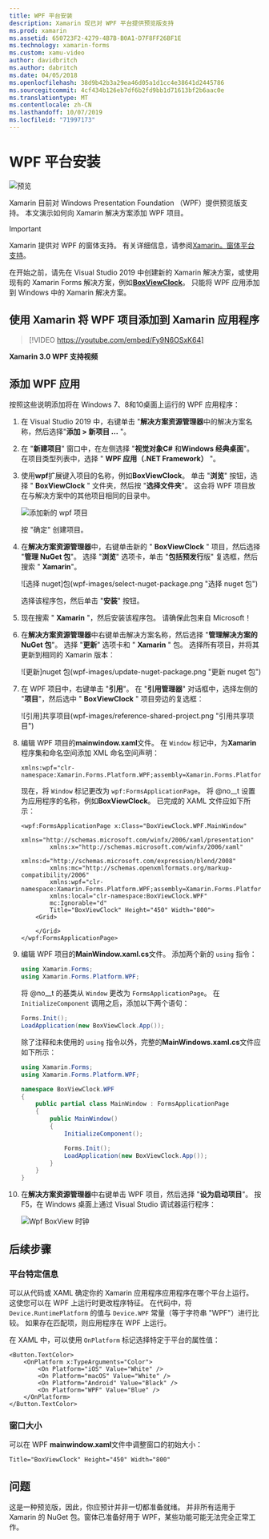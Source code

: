 ```yaml
---
title: WPF 平台安装
description: Xamarin 现已对 WPF 平台提供预览版支持
ms.prod: xamarin
ms.assetid: 650723F2-4279-4B7B-B0A1-D7F8FF26BF1E
ms.technology: xamarin-forms
ms.custom: xamu-video
author: davidbritch
ms.author: dabritch
ms.date: 04/05/2018
ms.openlocfilehash: 38d9b42b3a29ea46d05a1d1cc4e38641d2445786
ms.sourcegitcommit: 4cf434b126eb7df6b2fd9bb1d71613bf2b6aac0e
ms.translationtype: MT
ms.contentlocale: zh-CN
ms.lasthandoff: 10/07/2019
ms.locfileid: "71997173"
---
```

# <a name="wpf-platform-setup"></a>WPF 平台安装

![预览](~/media/shared/preview.png)

Xamarin 目前对 Windows Presentation Foundation （WPF）提供预览版支持。 本文演示如何向 Xamarin 解决方案添加 WPF 项目。

> [!IMPORTANT]
> Xamarin 提供对 WPF 的窗体支持。 有关详细信息，请参阅[Xamarin。窗体平台支持](https://github.com/xamarin/Xamarin.Forms/wiki/Platform-Support)。

在开始之前，请先在 Visual Studio 2019 中创建新的 Xamarin 解决方案，或使用现有的 Xamarin Forms 解决方案，例如[**BoxViewClock**](https://docs.microsoft.com/samples/xamarin/xamarin-forms-samples/boxview-boxviewclock)。 只能将 WPF 应用添加到 Windows 中的 Xamarin 解决方案。

## <a name="add-a-wpf-project-to-a-xamarinforms-app-with-xamarinuniversity"></a>使用 Xamarin 将 WPF 项目添加到 Xamarin 应用程序

> [!VIDEO https://youtube.com/embed/Fy9N6OSxK64]

**Xamarin 3.0 WPF 支持视频**

## <a name="adding-a-wpf-app"></a>添加 WPF 应用

按照这些说明添加将在 Windows 7、8和10桌面上运行的 WPF 应用程序：

1. 在 Visual Studio 2019 中，右键单击 "**解决方案资源管理器**中的解决方案名称，然后选择"**添加 > 新项目 ...** "。

2. 在 "**新建项目**" 窗口中，在左侧选择 "**视觉对象C#** 和**Windows 经典桌面**"。 在项目类型列表中，选择 " **WPF 应用（.NET Framework）** "。

3. 使用**wpf**扩展键入项目的名称，例如**BoxViewClock**。 单击 "**浏览**" 按钮，选择 " **BoxViewClock** " 文件夹，然后按 "**选择文件夹**"。 这会将 WPF 项目放在与解决方案中的其他项目相同的目录中。

    ![添加新的 wpf 项目](wpf-images/add-new-project.png "添加新的 wpf 项目")

    按 "确定" 创建项目。

4. 在**解决方案资源管理器**中，右键单击新的 " **BoxViewClock** " 项目，然后选择 "**管理 NuGet 包**"。 选择 "**浏览**" 选项卡，单击 "**包括预发行**版" 复选框，然后搜索 " **Xamarin**"。

    ![选择 nuget]包(wpf-images/select-nuget-package.png "选择 nuget 包")

    选择该程序包，然后单击 "**安装**" 按钮。

5. 现在搜索 " **Xamarin** "，然后安装该程序包。 请确保此包来自 Microsoft！

6. 在**解决方案资源管理器**中右键单击解决方案名称，然后选择 "**管理解决方案的 NuGet 包**"。 选择 "**更新**" 选项卡和 " **Xamarin** " 包。 选择所有项目，并将其更新到相同的 Xamarin 版本：

    ![更新]nuget 包(wpf-images/update-nuget-package.png "更新 nuget 包")

7. 在 WPF 项目中，右键单击 "**引用**"。 在 "**引用管理器**" 对话框中，选择左侧的 "**项目**"，然后选中 " **BoxViewClock** " 项目旁边的复选框：

    ![引用]共享项目(wpf-images/reference-shared-project.png "引用共享项目")

8. 编辑 WPF 项目的**mainwindow.xaml**文件。 在 `Window` 标记中，为**Xamarin**程序集和命名空间添加 XML 命名空间声明：

    ```xaml
    xmlns:wpf="clr-namespace:Xamarin.Forms.Platform.WPF;assembly=Xamarin.Forms.Platform.WPF"
    ```

    现在，将 `Window` 标记更改为 `wpf:FormsApplicationPage`。 将 @no__t 设置为应用程序的名称，例如**BoxViewClock**。 已完成的 XAML 文件应如下所示：

    ```xaml
    <wpf:FormsApplicationPage x:Class="BoxViewClock.WPF.MainWindow"
            xmlns="http://schemas.microsoft.com/winfx/2006/xaml/presentation"
            xmlns:x="http://schemas.microsoft.com/winfx/2006/xaml"
            xmlns:d="http://schemas.microsoft.com/expression/blend/2008"
            xmlns:mc="http://schemas.openxmlformats.org/markup-compatibility/2006"
            xmlns:wpf="clr-namespace:Xamarin.Forms.Platform.WPF;assembly=Xamarin.Forms.Platform.WPF"
            xmlns:local="clr-namespace:BoxViewClock.WPF"
            mc:Ignorable="d"
            Title="BoxViewClock" Height="450" Width="800">
        <Grid>

        </Grid>
    </wpf:FormsApplicationPage>
    ```

9. 编辑 WPF 项目的**MainWindow.xaml.cs**文件。 添加两个新的 `using` 指令：

    ```csharp
    using Xamarin.Forms;
    using Xamarin.Forms.Platform.WPF;
    ```

    将 @no__t 的基类从 `Window` 更改为 `FormsApplicationPage`。 在 `InitializeComponent` 调用之后，添加以下两个语句：

    ```csharp
    Forms.Init();
    LoadApplication(new BoxViewClock.App());
    ```

    除了注释和未使用的 `using` 指令以外，完整的**MainWindows.xaml.cs**文件应如下所示：

    ```csharp
    using Xamarin.Forms;
    using Xamarin.Forms.Platform.WPF;

    namespace BoxViewClock.WPF
    {
        public partial class MainWindow : FormsApplicationPage
        {
            public MainWindow()
            {
                InitializeComponent();

                Forms.Init();
                LoadApplication(new BoxViewClock.App());
            }
        }
    }
    ```

10. 在**解决方案资源管理器**中右键单击 WPF 项目，然后选择 "**设为启动项目**"。 按 F5，在 Windows 桌面上通过 Visual Studio 调试器运行程序：

    ![Wpf BoxView 时钟](wpf-images/wpf-boxviewclock.png "wpf BoxView 时钟" )

## <a name="next-steps"></a>后续步骤

### <a name="platform-specifics"></a>平台特定信息

可以从代码或 XAML 确定你的 Xamarin 应用程序应用程序在哪个平台上运行。 这使您可以在 WPF 上运行时更改程序特征。 在代码中，将 `Device.RuntimePlatform` 的值与 `Device.WPF` 常量（等于字符串 "WPF"）进行比较。 如果存在匹配项，则应用程序在 WPF 上运行。

在 XAML 中，可以使用 `OnPlatform` 标记选择特定于平台的属性值：

```xaml
<Button.TextColor>
    <OnPlatform x:TypeArguments="Color">
        <On Platform="iOS" Value="White" />
        <On Platform="macOS" Value="White" />
        <On Platform="Android" Value="Black" />
        <On Platform="WPF" Value="Blue" />
    </OnPlatform>
</Button.TextColor>
```

### <a name="window-size"></a>窗口大小

可以在 WPF **mainwindow.xaml**文件中调整窗口的初始大小：

```xaml
Title="BoxViewClock" Height="450" Width="800"
```

## <a name="issues"></a>问题

这是一种预览版，因此，你应预计并非一切都准备就绪。 并非所有适用于 Xamarin 的 NuGet 包。窗体已准备好用于 WPF，某些功能可能无法完全正常工作。
